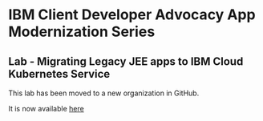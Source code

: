 # IBM Client Developer Advocacy App Modernization Series

## Lab - Migrating Legacy JEE apps to IBM Cloud Kubernetes Service

This lab has been moved to a new organization in GitHub.

It is now available [here](https://github.com/IBMAppModernization/app-modernization-helm-lab-iks) 
